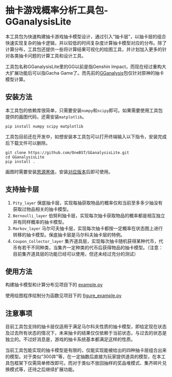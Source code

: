 # 抽卡游戏概率分析工具包-GGanalysisLite

本工具包为快速构建抽卡游戏抽卡模型设计，通过引入“抽卡层”，以抽卡层的组合快速实现复杂的抽卡逻辑，并以较低的时间复杂度计算抽卡模型对应的分布。除了计算分布，工具包还提供一些将计算结果可视化的绘图工具，并计划加入更多的针对各类抽卡问题的计算工具和设计工具。

工具包名称GGanalysisLite里的GG以前是指Genshin Impact，而现在经过重构大大扩展功能后可以指Gacha Game了。而先前的[GGanalysis](https://github.com/OneBST/GGanalysis)包仅针对原神的抽卡模型计算。

## 安装方法

本工具包的依赖库很简单，只需要安装`numpy`和`scipy`即可。如果需要使用工具包提供的画图代码，还需安装`matplotlib`。

``` shell
pip install numpy scipy matplotlib
```

工具包目前还在开发中，如想安装本工具包可以打开终端输入以下指令，安装完成后下载文件可以删除。

```shell
git clone https://github.com/OneBST/GGanalysisLite.git
cd GGanalysisLite
pip install .
```

画图时需要安装[思源黑体](https://github.com/adobe-fonts/source-han-sans)，安装[对应版本](https://github.com/adobe-fonts/source-han-sans/releases/download/2.004R/SourceHanSansCN.zip)后即可使用。

## 支持抽卡层

1. `Pity_layer` 保底抽卡层，实现每抽获取物品的概率仅和当前至多多少抽没有获取过物品相关的抽卡模型。
2. `Bernoulli_layer` 伯努利抽卡层，实现每次抽卡获取物品的概率都是相互独立并有同样概率的抽卡模型。
3. `Markov_layer` 马尔可夫抽卡层，实现每次抽卡都按一定概率在状态图上进行转移的抽卡模型。保底抽卡层是马尔科夫抽卡层的特例。
3. `Coupon_Collector_layer` 集齐道具层，实现每次抽卡随机获得某种代币，代币有若干不同种类，当集齐一定种类的代币后获得物品的抽卡模型。（注意：目前集齐道具层的功能已经可以使用，但还未经过充分的测试）

## 使用方法

构建抽卡模型和计算分布见项目下的 [example.py](https://github.com/OneBST/GGanalysisLite/blob/main/example.py)

使用绘图程序绘制分为函数见项目下的 [figure_example.py](https://github.com/OneBST/GGanalysisLite/blob/main/figure_example.py)

## 注意事项

目前工具包支持的抽卡层仅适用于满足马尔科夫性质的抽卡模型，即给定现在状态及过去所有状态的情况下，未来抽卡的结果仅仅依赖于当前状态，与过去的状态是独立的。不过好消息是，游戏的抽卡系统基本都满足这样的性质。

当前工具包能实现的抽卡模型是有限的，仅能实现能被给出的四种抽卡层组合出来的模型。对于类似“300井”等，在一定抽数后直接为玩家提供道具的模型，在本工具包框架下仅需简单修改即可。而对于类似不放回抽样的奖品堆模式、集齐碎片兑换模式等，还待之后继续扩展功能。